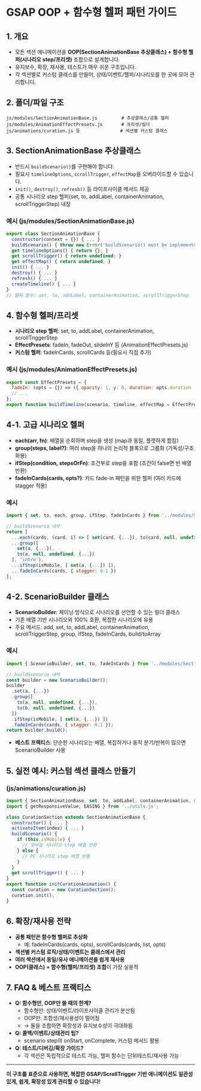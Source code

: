 # GSAP OOP + 함수형 헬퍼 패턴 가이드

## 1. 개요
- 모든 섹션 애니메이션을 **OOP(SectionAnimationBase 추상클래스) + 함수형 헬퍼(시나리오 step/프리셋)** 조합으로 설계합니다.
- 유지보수, 확장, 재사용, 테스트가 매우 쉬운 구조입니다.
- 각 섹션별로 커스텀 클래스를 만들어, 상태/이벤트/헬퍼/시나리오를 한 곳에 모아 관리합니다.

## 2. 폴더/파일 구조
```
js/modules/SectionAnimationBase.js         # 추상클래스/공통 헬퍼
js/modules/AnimationEffectPresets.js       # 프리셋/빌더
js/animations/curation.js 등               # 섹션별 커스텀 클래스
```

## 3. SectionAnimationBase 추상클래스
- 반드시 `buildScenario()`를 구현해야 합니다.
- 필요시 `timelineOptions`, `scrollTrigger`, `effectMap`을 오버라이드할 수 있습니다.
- `init()`, `destroy()`, `refresh()` 등 라이프사이클 메서드 제공
- 공통 시나리오 step 헬퍼(set, to, addLabel, containerAnimation, scrollTriggerStep) 내장

### 예시 (js/modules/SectionAnimationBase.js)
```js
export class SectionAnimationBase {
  constructor(context = {}) { ... }
  buildScenario() { throw new Error('buildScenario() must be implemented by subclass'); }
  get timelineOptions() { return {}; }
  get scrollTrigger() { return undefined; }
  get effectMap() { return undefined; }
  init() { ... }
  destroy() { ... }
  refresh() { ... }
  createTimeline() { ... }
}
// 헬퍼 함수: set, to, addLabel, containerAnimation, scrollTriggerStep
```

## 4. 함수형 헬퍼/프리셋
- **시나리오 step 헬퍼**: set, to, addLabel, containerAnimation, scrollTriggerStep
- **EffectPresets**: fadeIn, fadeOut, slideInY 등 (AnimationEffectPresets.js)
- **커스텀 헬퍼**: fadeInCards, scrollCards 등(필요시 직접 추가)

### 예시 (js/modules/AnimationEffectPresets.js)
```js
export const EffectPresets = {
  fadeIn: (opts = {}) => ({ opacity: 1, y: 0, duration: opts.duration || 1, ...opts }),
  // ...
};
export function buildTimeline(scenario, timeline, effectMap = EffectPresets) { ... }
```

## 4-1. 고급 시나리오 헬퍼
- **each(arr, fn)**: 배열을 순회하며 step을 생성 (map과 동일, 플랫하게 합침)
- **group(steps, label?)**: 여러 step을 하나의 논리적 블록으로 그룹화 (가독성/구조화용)
- **ifStep(condition, stepsOrFn)**: 조건부로 step을 포함 (조건이 false면 빈 배열 반환)
- **fadeInCards(cards, opts?)**: 카드 fade-in 패턴을 위한 헬퍼 (여러 카드에 stagger 적용)

### 예시
```js
import { set, to, each, group, ifStep, fadeInCards } from '../modules/SectionAnimationBase.js';

// buildScenario 내부
return [
  ...each(cards, (card, i) => [ set(card, {...}), to(card, null, undefined, {...}) ]),
  ...group([
    set(a, {...}),
    to(a, null, undefined, {...})
  ], 'intro'),
  ...ifStep(isMobile, [ set(a, {...}) ]),
  ...fadeInCards(cards, { stagger: 0.1 })
];
```

## 4-2. ScenarioBuilder 클래스
- **ScenarioBuilder**: 체이닝 방식으로 시나리오를 선언할 수 있는 빌더 클래스
- 기존 배열 기반 시나리오와 100% 호환, 복잡한 시나리오에 유용
- 주요 메서드: add, set, to, addLabel, containerAnimation, scrollTriggerStep, group, ifStep, fadeInCards, build/toArray

### 예시
```js
import { ScenarioBuilder, set, to, fadeInCards } from '../modules/SectionAnimationBase.js';

// buildScenario 내부
const builder = new ScenarioBuilder();
builder
  .set(a, {...})
  .group([
    to(a, null, undefined, {...}),
    to(b, null, undefined, {...})
  ])
  .ifStep(isMobile, [ set(a, {...}) ])
  .fadeInCards(cards, { stagger: 0.1 });
return builder.build();
```

- **베스트 프랙티스**: 단순한 시나리오는 배열, 복잡하거나 동적 분기/반복이 많으면 ScenarioBuilder 사용

## 5. 실전 예시: 커스텀 섹션 클래스 만들기
### (js/animations/curation.js)
```js
import { SectionAnimationBase, set, to, addLabel, containerAnimation, scrollTriggerStep } from '../modules/SectionAnimationBase.js';
import { getResponsiveValue, EASING } from '../utils.js';

class CurationSection extends SectionAnimationBase {
  constructor() { ... }
  activateItem(index) { ... }
  buildScenario() {
    if (this.isMobile) {
      // 모바일 시나리오 step 배열 반환
    } else {
      // PC 시나리오 step 배열 반환
    }
  }
  get scrollTrigger() { ... }
}
export function initCurationAnimation() {
  const curation = new CurationSection();
  curation.init();
}
```

## 6. 확장/재사용 전략
- **공통 패턴은 함수형 헬퍼로 추상화**
  - 예: fadeInCards(cards, opts), scrollCards(cards, list, opts)
- **섹션별 커스텀 로직/상태/이벤트는 클래스에서 관리**
- **여러 섹션에서 동일/유사 애니메이션을 쉽게 재사용**
- **OOP(클래스) + 함수형(헬퍼/프리셋) 조합**이 가장 실용적

## 7. FAQ & 베스트 프랙티스
- **Q: 함수형만, OOP만 쓸 때의 한계?**
  - 함수형만: 상태/이벤트/라이프사이클 관리가 분산됨
  - OOP만: 조합성/재사용성이 떨어짐
  - → 둘을 조합하면 확장성과 유지보수성이 극대화됨
- **Q: 콜백/이벤트/상태관리 팁?**
  - scenario step의 onStart, onComplete, 커스텀 메서드 활용
- **Q: 테스트/디버깅/확장 가이드?**
  - 각 섹션은 독립적으로 테스트 가능, 헬퍼 함수는 단위테스트/재사용 가능

---

**이 구조를 표준으로 사용하면, 복잡한 GSAP/ScrollTrigger 기반 애니메이션도 일관성 있게, 쉽게, 확장성 있게 관리할 수 있습니다!** 